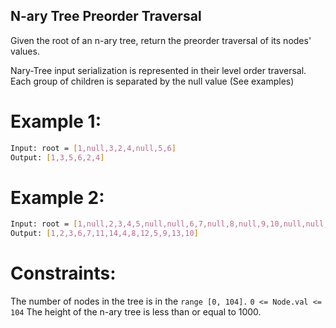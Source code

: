 ## N-ary Tree Preorder Traversal

Given the root of an n-ary tree, return the preorder traversal of its nodes' values.

Nary-Tree input serialization is represented in their level order traversal. Each group of children is separated by the null value (See examples)

 

# Example 1:

```bash
Input: root = [1,null,3,2,4,null,5,6]
Output: [1,3,5,6,2,4]
```

# Example 2:

```bash
Input: root = [1,null,2,3,4,5,null,null,6,7,null,8,null,9,10,null,null,11,null,12,null,13,null,null,14]
Output: [1,2,3,6,7,11,14,4,8,12,5,9,13,10]
```
 

# Constraints:

The number of nodes in the tree is in the `range [0, 104].`
`0 <= Node.val <= 104`
The height of the n-ary tree is less than or equal to 1000.